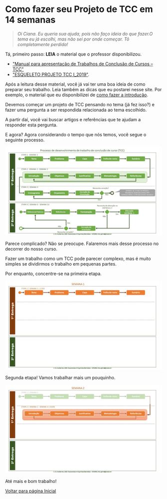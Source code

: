 # Como fazer seu Projeto de TCC em 14 semanas

> *Oi Ciana. Eu queria sua ajuda, pois não faço ideia do que fazer.O tema eu já escolhi, mas não sei por onde começar. Tô completamente perdida!*

Tá, primeiro passo: **LEIA** o material que o professor disponibilizou.

* ["Manual para apresentação de Trabalhos de Conclusão de Cursos – TCC"](http://biblioteca.site.unipac.br/wp-content/uploads/sites/16/2019/07/Manual_TCC-2017_ATUALIZADO.pdf)
* ["ESQUELETO PROJETO TCC I_2019"](files/esqueleto-projeto-tcc-i-2019.doc).
  
Após a leitura desse material, você já vai ter uma boa ideia de como preparar seu trabalho. Leia também as dicas que eu postarei nesse site. Por exemplo, o material que eu disponibilizei de [como fazer a introdução](como-fazer-a-introducao.md).

Devemos começar um projeto de TCC pensando no tema (já fez isso?) e fazer uma pergunta a ser respondida relacionada ao tema escolhido.

A partir daí, você vai buscar artigos e referências que te ajudam a responder esta pergunta.

E agora? Agora considerando o tempo que nós temos, você segue o seguinte processo.

[![Processo](img/processo.jpg)](img/processo.jpg)

Parece complicado? Não se preocupe. Falaremos mais desse processo no decorrer do nosso curso.

Fazer um trabalho como um TCC pode parecer complexo, mas é muito simples se dividirmos o trabalho em pequenas partes.

Por enquanto, concentre-se na primeira etapa.

[![Primeira Etapa](img/semana1.jpg)](img/semana1.jpg)

Segunda etapa! Vamos trabalhar mais um pouquinho.

[![Segunda Etapa](img/semana2.jpg)](img/semana2.jpg)

Até mais e bom trabalho!

[Voltar para página Inicial](index.md)
